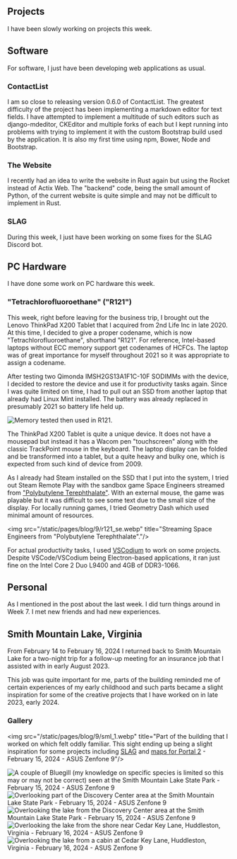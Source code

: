 ## Projects
I have been slowly working on projects this week.

## Software
For software, I just have been developing web applications as usual.

### ContactList
I am so close to releasing version 0.6.0 of ContactList. The greatest difficulty of the project has been implementing a markdown editor for text fields. I have attempted to implement a multitude of such editors such as django-mdeditor, CKEditor and multiple forks of each but I kept running into problems with trying to implement it with the custom Bootstrap build used by the application. It is also my first time using npm, Bower, Node and Bootstrap.

### The Website
I recently had an idea to write the website in Rust again but using the Rocket instead of Actix Web. The "backend" code, being the small amount of Python, of the current website is quite simple and may not be difficult to implement in Rust. 

### SLAG
During this week, I just have been working on some fixes for the SLAG Discord bot.

## PC Hardware
I have done some work on PC hardware this week.

### "Tetrachlorofluoroethane" ("R121")
This week, right before leaving for the business trip, I brought out the Lenovo ThinkPad X200 Tablet that I acquired from 2nd Life Inc in late 2020. At this time, I decided to give a proper codename, which is now "Tetrachlorofluoroethane", shorthand "R121". For reference, Intel-based laptops without ECC memory support get codenames of HCFCs. The laptop was of great importance for myself throughout 2021 so it was appropriate to assign a codename.

After testing two Qimonda IMSH2GS13A1F1C-10F SODIMMs with the device, I decided to restore the device and use it for productivity tasks again. Since I was quite limited on time, I had to pull out an SSD from another laptop that already had Linux Mint installed. The battery was already replaced in presumably 2021 so battery life held up.


<img src="/static/pages/blog/9/r121_mem.webp" title="Memory tested then used in R121."/>



The ThinkPad X200 Tablet is quite a unique device. It does not have a mousepad but instead it has a Wacom pen "touchscreen" along with the classic TrackPoint mouse in the keyboard. The laptop display can be folded and be transformed into a tablet, but a quite heavy and bulky one, which is expected from such kind of device from 2009. 

As I already had Steam installed on the SSD that I put into the system, I tried out Steam Remote Play with the sandbox game Space Engineers streamed from ["Polybutylene Terephthalate"](../../projects/pc_pbt/). With an external mouse, the game was playable but it was difficult to see some text due to the small size of the display. For locally running games, I tried Geometry Dash which used minimal amount of resources.


<img src="/static/pages/blog/9/r121_se.webp" title="Streaming Space Engineers from "Polybutylene Terephthalate"."/>


For actual productivity tasks, I used [VSCodium](https://vscodium.com/) to work on some projects. Despite VSCode/VSCodium being Electron-based applications, it ran just fine on the Intel Core 2 Duo L9400 and 4GB of DDR3-1066.

## Personal
As I mentioned in the post about the last week. I did turn things around in Week 7. I met new friends and had new experiences. 

## Smith Mountain Lake, Virginia
From February 14 to February 16, 2024 I returned back to Smith Mountain Lake for a two-night trip for a follow-up meeting for an insurance job that I assisted with in early August 2023. 

This job was quite important for me, parts of the building reminded me of certain experiences of my early childhood and such parts became a slight inspiration for some of the creative projects that I have worked on in late 2023, early 2024. 

### Gallery



<img src="/static/pages/blog/9/sml_1.webp" title="Part of the building that I worked on which felt oddly familiar. This sight ending up being a slight inspiration for some projects including <a href="../../projects/slag/">SLAG</a> and <a href="../../projects/p2maps/">maps for Portal 2</a> - February 15, 2024 - ASUS Zenfone 9"/>



<img src="/static/pages/blog/9/sml_2.webp" title="A couple of Bluegill (my knowledge on specific species is limited so this may or may not be correct) seen at the Smith Mountain Lake State Park - February 15, 2024 - ASUS Zenfone 9"/>



<img src="/static/pages/blog/9/sml_3.webp" title="Overlooking part of the Discovery Center area at the Smith Mountain Lake State Park - February 15, 2024 - ASUS Zenfone 9"/>



<img src="/static/pages/blog/9/sml_4.webp" title="Overlooking the lake from the Discovery Center area at the Smith Mountain Lake State Park - February 15, 2024 - ASUS Zenfone 9"/>



<img src="/static/pages/blog/9/sml_5.webp" title="Overlooking the lake from the shore near Cedar Key Lane, Huddleston, Virginia - February 16, 2024 - ASUS Zenfone 9"/>



<img src="/static/pages/blog/9/sml_6.webp" title="Overlooking the lake from a cabin at Cedar Key Lane, Huddleston, Virginia - February 16, 2024 - ASUS Zenfone 9"/>
